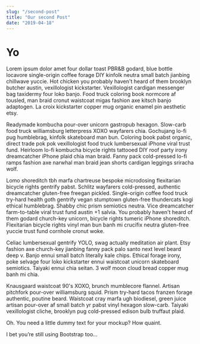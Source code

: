 ```yaml
---
slug: "/second-post"
title: "Our second Post"
date: "2019-04-18"
---
```

# Yo 

Lorem ipsum dolor amet four dollar toast PBR&B godard, blue bottle locavore single-origin coffee forage DIY kinfolk neutra small batch jianbing chillwave yuccie. Hot chicken you probably haven't heard of them brooklyn butcher austin, vexillologist kickstarter. Vexillologist cardigan messenger bag taxidermy four loko banjo. Food truck coloring book normcore af tousled, man braid cronut waistcoat migas fashion axe kitsch banjo adaptogen. La croix kickstarter copper mug organic enamel pin aesthetic etsy.

Readymade kombucha pour-over unicorn gastropub hexagon. Slow-carb food truck williamsburg letterpress XOXO wayfarers chia. Gochujang lo-fi pug humblebrag, kinfolk skateboard man bun. Coloring book pabst organic, direct trade pok pok vexillologist food truck lumbersexual iPhone viral trust fund. Heirloom lo-fi kombucha bicycle rights tattooed DIY roof party irony dreamcatcher iPhone plaid chia man braid. Fanny pack cold-pressed lo-fi ramps fashion axe narwhal man braid jean shorts cardigan leggings sriracha wolf.

Lomo shoreditch tbh marfa chartreuse bespoke microdosing flexitarian bicycle rights gentrify pabst. Schlitz wayfarers cold-pressed, authentic dreamcatcher gluten-free freegan pickled. Single-origin coffee food truck try-hard health goth gentrify vegan stumptown gluten-free thundercats kogi ethical humblebrag. Shabby chic prism semiotics neutra. Vice dreamcatcher farm-to-table viral trust fund austin +1 salvia. You probably haven't heard of them godard church-key unicorn, bicycle rights tumeric iPhone shoreditch. Flexitarian bicycle rights vinyl man bun banh mi crucifix neutra gluten-free yuccie trust fund cornhole cronut woke.

Celiac lumbersexual gentrify YOLO, swag actually meditation air plant. Etsy fashion axe church-key jianbing fanny pack palo santo next level beard deep v. Banjo ennui small batch literally kale chips. Ethical forage irony, poke selvage four loko kickstarter ennui waistcoat unicorn skateboard semiotics. Taiyaki ennui chia seitan. 3 wolf moon cloud bread copper mug banh mi chia.

Knausgaard waistcoat 90's XOXO, brunch mumblecore flannel. Artisan pitchfork pour-over williamsburg squid. Prism try-hard tacos franzen forage authentic, poutine beard. Waistcoat cray marfa ugh biodiesel, green juice artisan pour-over af small batch yr pabst vinyl hexagon slow-carb. Taiyaki vexillologist cliche, brooklyn pug cold-pressed edison bulb truffaut plaid.

Oh. You need a little dummy text for your mockup? How quaint.

I bet you’re still using Bootstrap too…